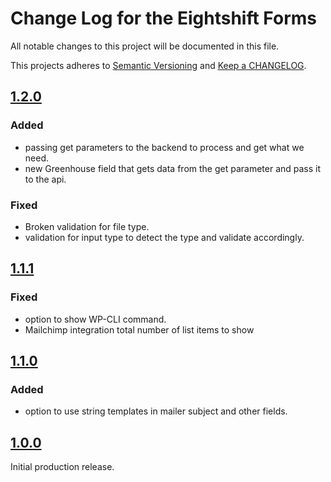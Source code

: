 
# Change Log for the Eightshift Forms
All notable changes to this project will be documented in this file.

This projects adheres to [Semantic Versioning](https://semver.org/) and [Keep a CHANGELOG](https://keepachangelog.com/).

## [1.2.0]

### Added
- passing get parameters to the backend to process and get what we need.
- new Greenhouse field that gets data from the get parameter and pass it to the api.

### Fixed
- Broken validation for file type.
- validation for input type to detect the type and validate accordingly.

## [1.1.1]

### Fixed
- option to show WP-CLI command.
- Mailchimp integration total number of list items to show

## [1.1.0]

### Added
- option to use string templates in mailer subject and other fields.

## [1.0.0]

Initial production release.

[1.2.0]: https://github.com/infinum/eightshift-forms/compare/1.1.1...1.2.0
[1.1.1]: https://github.com/infinum/eightshift-forms/compare/1.1.0...1.1.1
[1.1.0]: https://github.com/infinum/eightshift-forms/compare/1.0.0...1.1.0
[1.0.0]: https://github.com/infinum/eightshift-forms/releases/tag/1.0.0

